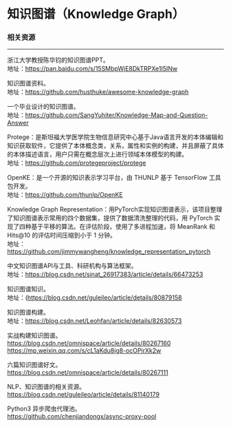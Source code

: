 # 知识图谱（Knowledge Graph）
### 相关资源
---

浙江大学教授陈华钧的知识图谱PPT。</br>
地址：https://pan.baidu.com/s/15SMbpWjE8DkTRPXe1I5INw

知识图谱资料。</br>
地址：https://github.com/husthuke/awesome-knowledge-graph

一个毕业设计的知识图谱。</br>
地址：https://github.com/SangYuhiter/Knowledge-Map-and-Question-Answer

Protege：是斯坦福大学医学院生物信息研究中心基于Java语言开发的本体编辑和知识获取软件，它提供了本体概念类，关系，属性和实例的构建，并且屏蔽了具体的本体描述语言，用户只需在概念层次上进行领域本体模型的构建。</br> 
地址：https://github.com/protegeproject/protege

OpenKE：是一个开源的知识表示学习平台，由 THUNLP 基于 TensorFlow 工具包开发。</br>
地址：https://github.com/thunlp/OpenKE

Knowledge Graph Representation：用PyTorch实现知识图谱表示，该项目整理了知识图谱表示常用的四个数据集，提供了数据清洗整理的代码，用 PyTorch 实现了四种基于平移的算法。在评估阶段，使用了多进程加速，将 MeanRank 和 Hits@10 的评估时间压缩到小于 1 分钟。</br>
地址：https://github.com/jimmywangheng/knowledge_representation_pytorch

中文知识图谱API与工具、科研机构与算法框架。</br>
地址：https://blog.csdn.net/sinat_26917383/article/details/66473253

知识图谱知识。</br>
地址：(https://blog.csdn.net/guleileo/article/details/80879158

知识图谱构建。</br>
地址：https://blog.csdn.net/Leohfan/article/details/82630573

实战构建知识图谱。</br>
https://blog.csdn.net/omnispace/article/details/80267160</br>
https://mp.weixin.qq.com/s/cL1aKdu8ig8-ocOPirXk2w

六篇知识图谱好文。</br>
https://blog.csdn.net/omnispace/article/details/80267111

NLP、知识图谱的相关资源。</br>
https://blog.csdn.net/guleileo/article/details/81140179

Python3 异步爬虫代理池。</br>
https://github.com/chenjiandongx/async-proxy-pool
